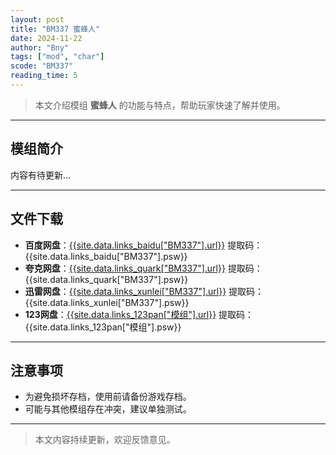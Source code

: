 ```yaml
---
layout: post
title: "BM337 蜜蜂人"
date: 2024-11-22
author: "Bny"
tags: ["mod", "char"]
scode: "BM337"
reading_time: 5
---
```


> 本文介绍模组 **蜜蜂人** 的功能与特点，帮助玩家快速了解并使用。

---

## 模组简介

内容有待更新...

---

## 文件下载
- **百度网盘**：[{{site.data.links_baidu["BM337"].url}}]({{site.data.links_baidu["BM337"].url}}) 提取码：{{site.data.links_baidu["BM337"].psw}}
- **夸克网盘**：[{{site.data.links_quark["BM337"].url}}]({{site.data.links_quark["BM337"].url}}) 提取码：{{site.data.links_quark["BM337"].psw}}
- **迅雷网盘**：[{{site.data.links_xunlei["BM337"].url}}]({{site.data.links_xunlei["BM337"].url}}) 提取码：{{site.data.links_xunlei["BM337"].psw}}
- **123网盘**：[{{site.data.links_123pan["模组"].url}}]({{site.data.links_123pan["模组"].url}}) 提取码：{{site.data.links_123pan["模组"].psw}}

---

## 注意事项
- 为避免损坏存档，使用前请备份游戏存档。
- 可能与其他模组存在冲突，建议单独测试。

---

> 本文内容持续更新，欢迎反馈意见。
